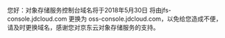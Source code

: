 您好：对象存储服务控制台域名将于2018年5月30日 将由jfs-console.jdcloud.com 更换为 oss-console.jdcloud.com，以免给您造成不便，请及时更换域名，感谢您对京东云对象存储服务的支持。